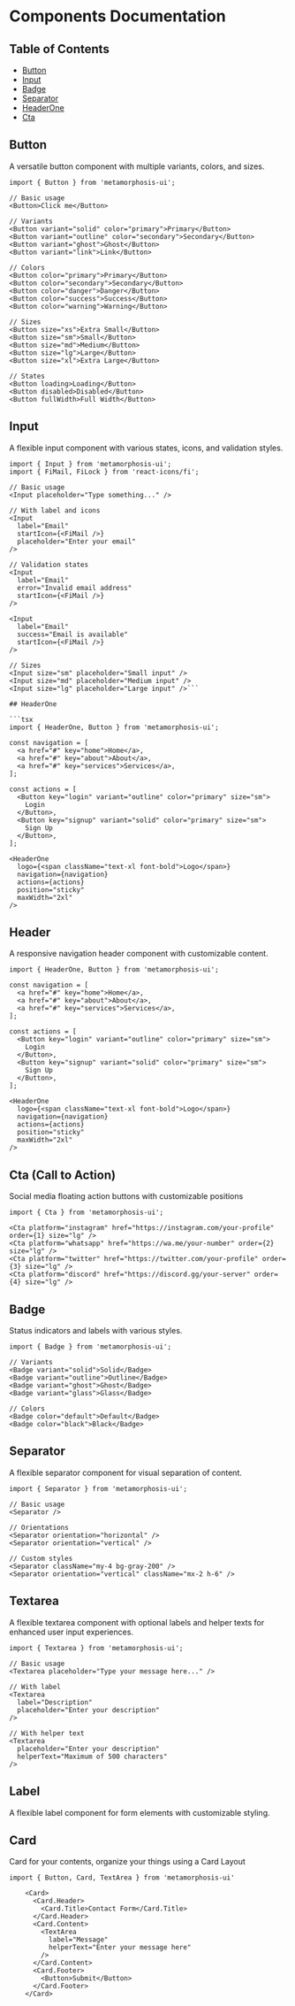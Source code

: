 # Components Documentation

## Table of Contents

- [Button](#button)
- [Input](#input)
- [Badge](#badge)
- [Separator](#separator)
- [HeaderOne](#headerone)
- [Cta](#cta)

## Button

A versatile button component with multiple variants, colors, and sizes.

```tsx
import { Button } from 'metamorphosis-ui';

// Basic usage
<Button>Click me</Button>

// Variants
<Button variant="solid" color="primary">Primary</Button>
<Button variant="outline" color="secondary">Secondary</Button>
<Button variant="ghost">Ghost</Button>
<Button variant="link">Link</Button>

// Colors
<Button color="primary">Primary</Button>
<Button color="secondary">Secondary</Button>
<Button color="danger">Danger</Button>
<Button color="success">Success</Button>
<Button color="warning">Warning</Button>

// Sizes
<Button size="xs">Extra Small</Button>
<Button size="sm">Small</Button>
<Button size="md">Medium</Button>
<Button size="lg">Large</Button>
<Button size="xl">Extra Large</Button>

// States
<Button loading>Loading</Button>
<Button disabled>Disabled</Button>
<Button fullWidth>Full Width</Button>
```

## Input

A flexible input component with various states, icons, and validation styles.

```tsx
import { Input } from 'metamorphosis-ui';
import { FiMail, FiLock } from 'react-icons/fi';

// Basic usage
<Input placeholder="Type something..." />

// With label and icons
<Input 
  label="Email"
  startIcon={<FiMail />}
  placeholder="Enter your email"
/>

// Validation states
<Input 
  label="Email"
  error="Invalid email address"
  startIcon={<FiMail />}
/>

<Input 
  label="Email"
  success="Email is available"
  startIcon={<FiMail />}
/>

// Sizes
<Input size="sm" placeholder="Small input" />
<Input size="md" placeholder="Medium input" />
<Input size="lg" placeholder="Large input" />```

## HeaderOne

```tsx 
import { HeaderOne, Button } from 'metamorphosis-ui';

const navigation = [
  <a href="#" key="home">Home</a>,
  <a href="#" key="about">About</a>,
  <a href="#" key="services">Services</a>,
];

const actions = [
  <Button key="login" variant="outline" color="primary" size="sm">
    Login
  </Button>,
  <Button key="signup" variant="solid" color="primary" size="sm">
    Sign Up
  </Button>,
];

<HeaderOne
  logo={<span className="text-xl font-bold">Logo</span>}
  navigation={navigation}
  actions={actions}
  position="sticky"
  maxWidth="2xl"
/>
```

## Header

A responsive navigation header component with customizable content.

```tsx
import { HeaderOne, Button } from 'metamorphosis-ui';

const navigation = [
  <a href="#" key="home">Home</a>,
  <a href="#" key="about">About</a>,
  <a href="#" key="services">Services</a>,
];

const actions = [
  <Button key="login" variant="outline" color="primary" size="sm">
    Login
  </Button>,
  <Button key="signup" variant="solid" color="primary" size="sm">
    Sign Up
  </Button>,
];

<HeaderOne
  logo={<span className="text-xl font-bold">Logo</span>}
  navigation={navigation}
  actions={actions}
  position="sticky"
  maxWidth="2xl"
/>
```

## Cta (Call to Action)

Social media floating action buttons with customizable positions

```tsx
import { Cta } from 'metamorphosis-ui';

<Cta platform="instagram" href="https://instagram.com/your-profile" order={1} size="lg" />
<Cta platform="whatsapp" href="https://wa.me/your-number" order={2} size="lg" />
<Cta platform="twitter" href="https://twitter.com/your-profile" order={3} size="lg" />
<Cta platform="discord" href="https://discord.gg/your-server" order={4} size="lg" />
```

## Badge

Status indicators and labels with various styles.

```tsx
import { Badge } from 'metamorphosis-ui';

// Variants
<Badge variant="solid">Solid</Badge>
<Badge variant="outline">Outline</Badge>
<Badge variant="ghost">Ghost</Badge>
<Badge variant="glass">Glass</Badge>

// Colors
<Badge color="default">Default</Badge>
<Badge color="black">Black</Badge>
```

## Separator

A flexible separator component for visual separation of content.

```tsx
import { Separator } from 'metamorphosis-ui';

// Basic usage
<Separator />

// Orientations
<Separator orientation="horizontal" />
<Separator orientation="vertical" />

// Custom styles
<Separator className="my-4 bg-gray-200" />
<Separator orientation="vertical" className="mx-2 h-6" />
```

## Textarea

A flexible textarea component with optional labels and helper texts for enhanced user input experiences.

```tsx
import { Textarea } from 'metamorphosis-ui';

// Basic usage
<Textarea placeholder="Type your message here..." />

// With label
<Textarea 
  label="Description" 
  placeholder="Enter your description" 
/>

// With helper text
<Textarea 
  placeholder="Enter your description" 
  helperText="Maximum of 500 characters" 
/>
```

## Label

A flexible label component for form elements with customizable styling.



## Card

Card for your contents, organize your things using a Card Layout

```tsx
import { Button, Card, TextArea } from 'metamorphosis-ui'

    <Card>
      <Card.Header>
        <Card.Title>Contact Form</Card.Title>
      </Card.Header>
      <Card.Content>
        <TextArea 
          label="Message"
          helperText="Enter your message here"
        />
      </Card.Content>
      <Card.Footer>
        <Button>Submit</Button>
      </Card.Footer>
    </Card>
```